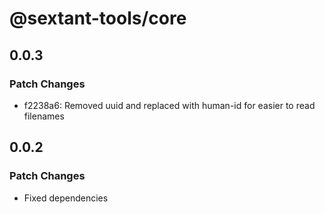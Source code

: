 # @sextant-tools/core

## 0.0.3

### Patch Changes

- f2238a6: Removed uuid and replaced with human-id for easier to read filenames

## 0.0.2

### Patch Changes

- Fixed dependencies
